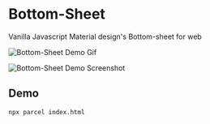 # Bottom-Sheet
Vanilla Javascript Material design's Bottom-sheet for web

![Bottom-Sheet Demo Gif](./assets/bottom-sheet-demo.gif)

![Bottom-Sheet Demo Screenshot](./assets/bottom-sheet-screenshot.png)

## Demo
`npx parcel index.html`
